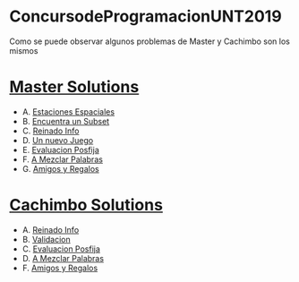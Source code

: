 # ConcursodeProgramacionUNT2019

Como se puede observar algunos problemas de Master y Cachimbo son los mismos

# [Master Solutions](https://www.youtube.com/playlist?list=PLByjHlIXN2TG09bw3xgfDyuZrBrUkV8MN)
  
  * A. [Estaciones Espaciales](https://www.youtube.com/watch?v=l9O-EsW2gls)
  * B. [Encuentra un Subset](https://www.youtube.com/watch?v=uodNdpB4W_E&t=148s)
  * C. [Reinado Info](https://www.youtube.com/watch?v=Iu0LpxZFt7k&t=20s)
  * D. [Un nuevo Juego](https://www.youtube.com/watch?v=9LS7Rmv3PUg)
  * E. [Evaluacion Posfija](https://www.youtube.com/watch?v=gRv3gVYcea4&t=403s)
  * F. [A Mezclar Palabras](https://www.youtube.com/watch?v=ekJ_h2C67xI)
  * G. [Amigos y Regalos](https://www.youtube.com/watch?v=tbB92XXxvsI&t=472s) 
  
# [Cachimbo Solutions](https://www.youtube.com/watch?v=Iu0LpxZFt7k&list=PLByjHlIXN2TEAyelaaBrG0uT6M7Lp3nJ4)
 
  * A. [Reinado Info](https://www.youtube.com/watch?v=Iu0LpxZFt7k&t=20s)
  * B. [Validacion](https://www.youtube.com/watch?v=z6M7Z7UcA10&t=11s)
  * C. [Evaluacion Posfija](https://www.youtube.com/watch?v=gRv3gVYcea4&t=403s)
  * D. [A Mezclar Palabras](https://www.youtube.com/watch?v=ekJ_h2C67xI)
  * F. [Amigos y Regalos](https://www.youtube.com/watch?v=tbB92XXxvsI&t=472s)
